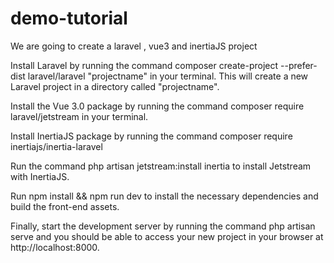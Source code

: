 # demo-tutorial

We are going to create a laravel , vue3 and inertiaJS project

Install Laravel by running the command composer create-project --prefer-dist laravel/laravel "projectname" in your terminal. This will create a new Laravel project in a directory called "projectname".

Install the Vue 3.0 package by running the command composer require laravel/jetstream in your terminal.

Install InertiaJS package by running the command composer require inertiajs/inertia-laravel

Run the command php artisan jetstream:install inertia to install Jetstream with InertiaJS.

Run npm install && npm run dev to install the necessary dependencies and build the front-end assets.

Finally, start the development server by running the command php artisan serve and you should be able to access your new project in your browser at http://localhost:8000.